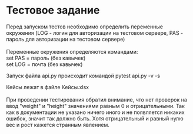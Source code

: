 # Тестовое задание

Перед запуском тестов необходимо определить переменные окружения (LOG - логин для авторизации на тестовом сервере, PAS - пароль для авторизации на тестовом сервере) <br><br>
Переменные окружения определяются командами: <br>
set PAS = пароль (без кавычек) <br>
set LOG = почта (без кавычек)


Запуск файла api.py происходит командой pytest api.py -v -s


Кейсы лежат в файле Кейсы.xlsx <br><br>
При проведении тестирования обратил внимание, что нет проверок на ввод "weight" и "height" значениями равным 0 и отрицательными. Так как в документации не указано ничего иного и не появляется никаких ошибок, значит так должно быть. Хотя отрицательный и равный нулю вес и рост кажется странным явлением.
